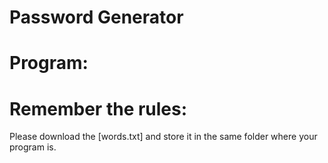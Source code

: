 
# Password Generator

# Program: 

# Remember the rules:
Please download the [words.txt] and store it in the same folder where your program is.
